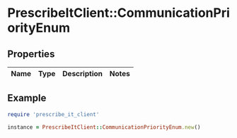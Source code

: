 # PrescribeItClient::CommunicationPriorityEnum

## Properties

| Name | Type | Description | Notes |
| ---- | ---- | ----------- | ----- |

## Example

```ruby
require 'prescribe_it_client'

instance = PrescribeItClient::CommunicationPriorityEnum.new()
```

